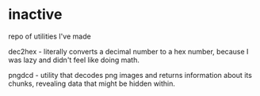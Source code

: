 # inactive
repo of utilities I've made

dec2hex - literally converts a decimal number to a hex number, because I was lazy and didn't feel like doing math.

pngdcd - utility that decodes png images and returns information about its chunks, revealing data that might be hidden within.
